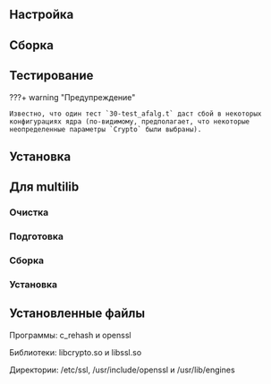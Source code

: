 <pkg :name="'openssl'" instsize showsbu2></pkg>

## Настройка

<package-script :package="'openssl'" :type="'configure'"></package-script>

## Сборка

<package-script :package="'openssl'" :type="'build'"></package-script>

## Тестирование

<package-script :package="'openssl'" :type="'test'"></package-script>

???+ warning "Предупреждение"

    Известно, что один тест `30-test_afalg.t` даст сбой в некоторых конфигурациях ядра (по-видимому, предполагает, что некоторые неопределенные параметры `Crypto` были выбраны).

## Установка

<package-script :package="'openssl'" :type="'install'"></package-script>

## Для multilib

### Очистка

<package-script :package="'openssl'" :type="'multi_prepare'"></package-script>

### Подготовка

<package-script :package="'openssl'" :type="'multi_configure'"></package-script>

### Сборка

<package-script :package="'openssl'" :type="'multi_build'"></package-script>

### Установка

<package-script :package="'openssl'" :type="'multi_install'"></package-script>

## Установленные файлы

Программы: c_rehash и openssl

Библиотеки: libcrypto.so и libssl.so

Директории: /etc/ssl, /usr/include/openssl и /usr/lib/engines


